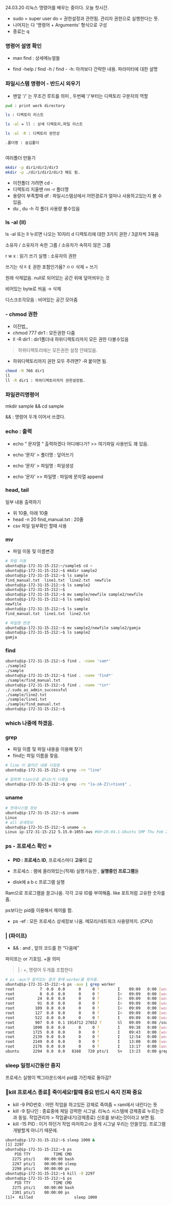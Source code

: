 24.03.20
리눅스 명령어를 배우는 중이다. 오늘 첫시간.

- sudo = super user do = 권한설정과 관련됨. 관리자 권한으로 실행한다는 뜻.
- 나머지는 다 '명령어 + Arguments' 형식으로 구성
- 종료는 q
  
### 명령어 설명 확인 
- man find : 상세메뉴얼들

- find -help / find -h / find  - -h: 아까보다 간략한 내용. 파라미터에 대한 설명

### 파일시스템 명령어 - 반드시 외우기

- 맨앞 '/' 는 무조건 루트를 의미 , 두번째 '/'부터는 디렉토리 구분자의 역할

```bash
pwd : print work directory

ls : 디렉토리 리스트

ls -al = ll : 상세 디렉토리,파일 리스트

ls -al -R : 디렉토리 완전상

.폴더명 : 숨김폴더 



```
여러폴더 만들기
```bash
mkdir -p dir1/dir2/dir3
mkdir -p ./dir1/dir2/dir3 해도 됨.
```
- 이전폴더 가려면 cd -
- 디렉토리 지울땐 rm -r 폴더명
- 용량이 부족할때 df : 파일시스템상에서 어떤경로가 얼마나 사용하고있는지 볼 수 있음.
- du , du -h 각 폴더 사용량 볼수있음

### ls -al (ll)
ls -al 또는 ll 누르면 나오는 10자리
d 디렉토리에 대한 3가지 권한 / 3글자씩 3묶음

소유자 / 소유자가 속한 그룹 / 소유자가 속하지 않은 그룹

r w x : 읽기 쓰기 실행  : 소유자의 권한

쓰기는 삭ㅈㅔ 권한 포함인가욤? ㅇㅇ 삭제 = 쓰기

원래 삭제없음. null로 되어있는 공간 위에 덮어씌우는 것

비어있는 byte로 씌움 → 삭제

디스크조각모음 : 비어있는 공간 모아줌

### - chmod 권한
- 이진법,,
- chmod 777 dir1 : 모든권한 다줌
- ll -R dir1 : dir1폴더내 하위디렉토리까지 모든 권한 다볼수있음

>하위디렉토리에는 모든권한 설정 안돼있음.

- 하위디렉토리까지 권한 모두 주려면? -R 붙이면 됨.
```bash
chmod -R 766 dir1
ll
ll -R dir1 : 하위디렉토리까지 권한설정됨.
```

### 파일관리명령어

mkdir sample && cd sample

&& : 명령어 두개 이어서 쓰겠다.

### echo : 출력
- echo “ 문자열 “ 출력하겠다  어디에다가? >> 여기파일
사용빈도 꽤 있음.
- echo ‘문자’ > 폴더명 : 덮어쓰기

- echo ‘문자’ > 파일명 : 파일생성

- echo ‘문자’ >> 파일명 : 파일에 문자열 append

### head, tail 
일부 내용 출력하기
- 위 10줄, 아래 10줄
- head -n 20 find_manual.txt : 20줄
- csv 파일 일부확인 할때 사용
 
### mv 
- 파일 이동 및 이름변경
```bash
# 파일 이동
ubuntu@ip-172-31-15-212:~/sample$ cd ~
ubuntu@ip-172-31-15-212:~$ mkdir sample2
ubuntu@ip-172-31-15-212:~$ ls sample
find_manual.txt  line1.txt  line2.txt  newfile
ubuntu@ip-172-31-15-212:~$ ls sample2
ubuntu@ip-172-31-15-212:~$
ubuntu@ip-172-31-15-212:~$ mv sample/newfile sample2/newfile
ubuntu@ip-172-31-15-212:~$ ls sample2
newfile
ubuntu@ip-172-31-15-212:~$ ls sample
find_manual.txt  line1.txt  line2.txt

# 파일명 변경
ubuntu@ip-172-31-15-212:~$ mv sample2/newfile sample2/gamja
ubuntu@ip-172-31-15-212:~$ ls sample2
gamja
```

### find
```bash
ubuntu@ip-172-31-15-212:~$ find . -name 'sam*'
./sample2
./sample
ubuntu@ip-172-31-15-212:~$ find . -name 'find*'
./sample/find_manual.txt
ubuntu@ip-172-31-15-212:~$ find . -name '*in*'
./.sudo_as_admin_successful
./sample/line2.txt
./sample/line1.txt
./sample/find_manual.txt
ubuntu@ip-172-31-15-212:~$
```

### which 나중에 하겠음.

### grep 
- 파일 이름 및 파일 내용을 이용해 찾기
- find는 파일 이름을 찾음.
```bash
# line 이 들어간 내용 다찾음
ubuntu@ip-172-31-15-212:~$ grep -rn "line"

# 알파벳 tion으로 끝나는거 다찾음
ubuntu@ip-172-31-15-212:~$ grep -rn "[a-zA-Z]\+tion$" .
```

### uname 
```bash
# 현재시스템 정보
ubuntu@ip-172-31-15-212:~$ uname
Linux
# all 상세정보
ubuntu@ip-172-31-15-212:~$ uname -a
Linux ip-172-31-15-212 5.15.0-1055-aws #60~20.04.1-Ubuntu SMP Thu Feb 22 15:49:52 UTC 2024 x86_64 x86_64 x86_64 GNU/Linux
```

### ps - 프로세스 확인 ⭐
- **PID : 프로세스 ID**, 프로세스마다 **고유**의 값

- 프로세스 : 램에 올라와있는(적재) 실행가능한 , **실행중인 프로그램**들
- disk에 a b c 프로그램 실행

Ram으로 프로그램을 끌고나옴. 각각 고유 ID를 부여해줌. like 포트처럼 고유한 숫자를 줌.

ps보다는 pid를 이용해서 제어를 함.

- ps -ef : 모든 프로세스 상세정보 나옴. 메모리/네트워크 사용량까지. (CPU)

### | (파이프)
- && : and , 앞의 코드를 한 “다음에”

파이프는 or 기호임. +을 의미

> | :  +, 명령어 두개를 조합한다

```bash
# ps -aux가 들어있는 결과 중에 worker를 찾아줌.
ubuntu@ip-172-31-15-212:~$ ps -aux | grep worker
root           7  0.0  0.0      0     0 ?        I    09:09   0:00 [worker/0:0-events]
root           8  0.0  0.0      0     0 ?        I<   09:09   0:00 [worker/0:0H-kblockd]
root          24  0.0  0.0      0     0 ?        I<   09:09   0:00 [worker/1:0H-events_highpri]
root          91  0.0  0.0      0     0 ?        I<   09:09   0:00 [worker/1:1H-kblockd]
root         109  0.0  0.0      0     0 ?        I<   09:09   0:00 [worker/0:1H-kblockd]
root         127  0.0  0.0      0     0 ?        I<   09:09   0:00 [worker/u31:0]
root         522  0.0  0.0      0     0 ?        I    09:09   0:00 [worker/1:5-cgroup_destroy]
root         907  0.0  0.1 1914712 27652 ?       Sl   09:09   0:08 /snap/amazon-ssm-agent/7983/ssm-agent-worker
root        1090  0.0  0.0      0     0 ?        I    09:38   0:00 [worker/0:1-cgroup_destroy]
root        1725  0.0  0.0      0     0 ?        I    09:43   0:00 [worker/1:0-events]
root        2139  0.0  0.0      0     0 ?        I    12:54   0:00 [worker/u30:1-events_unbound]
root        2149  0.0  0.0      0     0 ?        I    13:00   0:00 [worker/u30:0-events_power_efficient]
root        2176  0.0  0.0      0     0 ?        I    13:17   0:00 [worker/u30:2-events_unbound]
ubuntu      2294  0.0  0.0   8168   720 pts/1    S+   13:23   0:00 grep --color=auto worker
```

### sleep 일정시간동안 중지

프로세스 실행이 백그라운드에서 pid를 가진채로 돌아감?

### 🔴kill 프로세스 종료🔴 죽이세요!할때 중요 반드시 숙지 진짜 중요

- kill -9 PID번호 : 어떤 작업을 하고있든 강제로 죽여줌 = ram에서 내린다는 뜻
- kill -9 킬나인 : 종료중에 제일 강력한 시그널. 리눅스 시스템에 강제종료 누르는것과 동일. 작업관리자 > 작업끝내기(강제종료) 신호를 보내는것이라고 보면 됨.
- kill -15 PID : 이거 하던거 작업 마저하고ㅁ 끌게 시그널 우리는 안쓸것임. 프로그램 개발할게 아니기 때문에.

```bash
ubuntu@ip-172-31-15-212:~$ sleep 1000 &
[1] 2297
ubuntu@ip-172-31-15-212:~$ ps
    PID TTY          TIME CMD
   2275 pts/1    00:00:00 bash
   2297 pts/1    00:00:00 sleep
   2298 pts/1    00:00:00 ps
ubuntu@ip-172-31-15-212:~$ kill -9 2297
ubuntu@ip-172-31-15-212:~$ ps
    PID TTY          TIME CMD
   2275 pts/1    00:00:00 bash
   2301 pts/1    00:00:00 ps
[1]+  Killed                  sleep 1000
```
